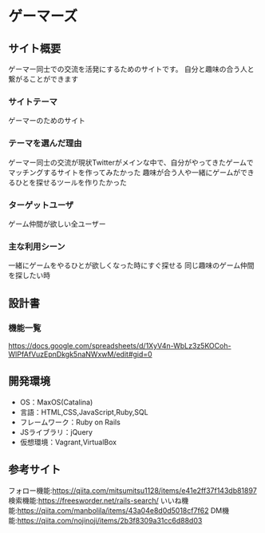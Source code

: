 # ゲーマーズ

## サイト概要
ゲーマー同士での交流を活発にするためのサイトです。
自分と趣味の合う人と繋がることができます

### サイトテーマ
ゲーマーのためのサイト

### テーマを選んだ理由
ゲーマー同士の交流が現状Twitterがメインな中で、自分がやってきたゲームでマッチングするサイトを作ってみたかった
趣味が合う人や一緒にゲームができるひとを探せるツールを作りたかった

### ターゲットユーザ
ゲーム仲間が欲しい全ユーザー

### 主な利用シーン
一緒にゲームをやるひとが欲しくなった時にすぐ探せる
同じ趣味のゲーム仲間を探したい時

## 設計書

### 機能一覧
https://docs.google.com/spreadsheets/d/1XyV4n-WbLz3z5KOCoh-WlPfAfVuzEpnDkgk5naNWxwM/edit#gid=0

## 開発環境
- OS：MaxOS(Catalina)
- 言語：HTML,CSS,JavaScript,Ruby,SQL
- フレームワーク：Ruby on Rails
- JSライブラリ：jQuery
- 仮想環境：Vagrant,VirtualBox

## 参考サイト
フォロー機能:https://qiita.com/mitsumitsu1128/items/e41e2ff37f143db81897
検索機能:https://freesworder.net/rails-search/
いいね機能:https://qiita.com/manbolila/items/43a04e8d0d5018cf7f62
DM機能:https://qiita.com/nojinoji/items/2b3f8309a31cc6d88d03